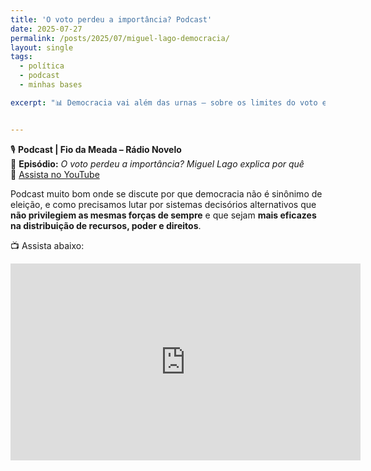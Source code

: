 ```yaml
---
title: 'O voto perdeu a importância? Podcast'
date: 2025-07-27
permalink: /posts/2025/07/miguel-lago-democracia/
layout: single
tags:
  - política
  - podcast
  - minhas bases

excerpt: "📊 Democracia vai além das urnas — sobre os limites do voto e alternativas reais de decisão coletiva. 📺 [Ouça no YouTube](https://www.youtube.com/watch?v=wBZGMZEghMs)"


---
```


🎙️ **Podcast | Fio da Meada – Rádio Novelo**  
🧠 **Episódio:** *O voto perdeu a importância? Miguel Lago explica por quê*  
🔗 [Assista no YouTube](https://www.youtube.com/watch?v=wBZGMZEghMs&ab_channel=R%C3%A1dioNovelo)

Podcast muito bom onde se discute por que democracia não é sinônimo de eleição, e como precisamos lutar por sistemas decisórios alternativos que **não privilegiem as mesmas forças de sempre** e que sejam **mais eficazes na distribuição de recursos, poder e direitos**.

📺 Assista abaixo:

<iframe width="560" height="315" src="https://www.youtube.com/embed/wBZGMZEghMs?si=qJCUdcWAvJNzhFBq" title="YouTube video player" frameborder="0" allow="accelerometer; autoplay; clipboard-write; encrypted-media; gyroscope; picture-in-picture; web-share" referrerpolicy="strict-origin-when-cross-origin" allowfullscreen></iframe>
